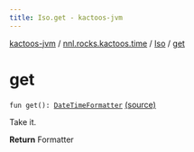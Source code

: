 ```yaml
---
title: Iso.get - kactoos-jvm
---
```


[kactoos-jvm](../../index.html) / [nnl.rocks.kactoos.time](../index.html) / [Iso](index.html) / [get](./get.html)

# get

`fun get(): `[`DateTimeFormatter`](http://docs.oracle.com/javase/8/docs/api/java/time/format/DateTimeFormatter.html) [(source)](https://github.com/neonailol/kactoos/blob/master/kactoos-jvm/src/main/kotlin/nnl/rocks/kactoos/time/Iso.kt#L16)

Take it.

**Return**
Formatter

